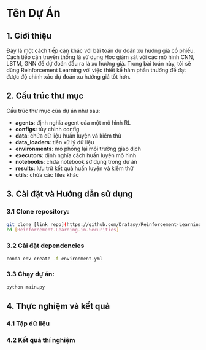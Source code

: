 # Tên Dự Án

## 1. Giới thiệu
Đây là một cách tiếp cận khác với bài toán dự đoán xu hướng giá cổ phiếu. Cách tiếp cận truyền thống là sử dụng Học giám sát với các mô hình CNN, LSTM, GNN để dự đoán đầu ra là xu hướng giá. Trong bài toán này, tôi sẽ dùng Reinforcement Learning với việc thiết kế hàm phần thưởng để đạt được độ chính xác dự đoán xu hướng giá tốt hơn.

## 2. Cấu trúc thư mục
Cấu trúc thư mục của dự án như sau:
- **agents**: định nghĩa agent của một mô hình RL
- **configs**: tùy chỉnh config
- **data**: chứa dữ liệu huấn luyện và kiểm thử
- **data_loaders**: tiền xử lý dữ liệu
- **environments**: mô phỏng lại môi trường giao dịch
- **executors**: định nghĩa cách huấn luyện mô hình
- **notebooks**: chứa notebook sử dụng trong dự án
- **results**: lưu trữ kết quả huấn luyện và kiểm thử
- **utils**: chứa các files khác

## 3. Cài đặt và Hướng dẫn sử dụng
### 3.1 Clone repository:
```bash
git clone [link repo](https://github.com/Dratasy/Reinforcement-Learning-in-Securities.git)
cd [Reinforcement-Learning-in-Securities]
```
### 3.2 Cài đặt dependencies
```bash
conda env create -f environment.yml
```
### 3.3 Chạy dự án:
```bash
python main.py
```
## 4. Thực nghiệm và kết quả
### 4.1 Tập dữ liệu

### 4.2 Kết quả thí nghiệm

